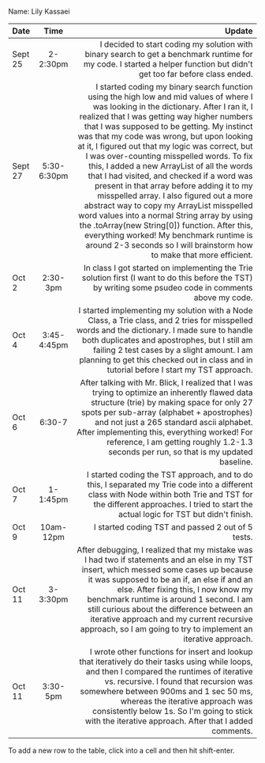 Name: Lily Kassaei

| Date    |    Time     |                                                                                                                                                                                                                                                                                                                                                                                                                                                                                                                                                                                                                                                                                                                                                                                                                                        Update |
|:--------|:-----------:|----------------------------------------------------------------------------------------------------------------------------------------------------------------------------------------------------------------------------------------------------------------------------------------------------------------------------------------------------------------------------------------------------------------------------------------------------------------------------------------------------------------------------------------------------------------------------------------------------------------------------------------------------------------------------------------------------------------------------------------------------------------------------------------------------------------------------------------------:|
| Sept 25 |  2-2:30pm   |                                                                                                                                                                                                                                                                                                                                                                                                                                                                                                                                                                                                                                                                       I decided to start coding my solution with binary search to get a benchmark runtime for my code. I started a helper function but didn't get too far before class ended. |
| Sept 27 | 5:30-6:30pm | I started coding my binary search function using the high low and mid values of where I was looking in the dictionary. After I ran it, I realized that I was getting way higher numbers that I was supposed to be getting. My instinct was that my code was wrong, but upon looking at it, I figured out that my logic was correct, but I was over-counting misspelled words. To fix this, I added a new ArrayList of all the words that I had visited, and checked if a word was present in that array before adding it to my misspelled array. I also figured out a more abstract way to copy my ArrayList misspelled word values into a normal String array by using the .toArray(new String[0]) function. After this, everything worked! My benchmark runtime is around 2-3 seconds so I will brainstorm how to make that more efficient. |
| Oct 2   |  2:30-3pm   |                                                                                                                                                                                                                                                                                                                                                                                                                                                                                                                                                                                                                                                                                      In class I got started on implementing the Trie solution first (I want to do this before the TST) by writing some psudeo code in comments above my code. |
| Oct 4   | 3:45-4:45pm |                                                                                                                                                                                                                                                                                                                                                                                                                                                                                                        I started implementing my solution with a Node Class, a Trie class, and 2 tries for misspelled words and the dictionary. I made sure to handle both duplicates and apostrophes, but I still am failing 2 test cases by a slight amount. I am planning to get this checked out in class and in tutorial before I start my TST approach. |
| Oct 6   |   6:30-7    |                                                                                                                                                                                                                                                                                                                                                                                                                                                               After talking with Mr. Blick, I realized that I was trying to optimize an inherently flawed data structure (trie) by making space for only 27 spots per sub-array (alphabet + apostrophes) and not just a 265 standard ascii alphabet. After implementing this, everything worked! For reference, I am getting roughly 1.2-1.3 seconds per run, so that is my updated baseline. |
| Oct 7   |  1-1:45pm   |                                                                                                                                                                                                                                                                                                                                                                                                                                                                                                                                                                                                              I started coding the TST approach, and to do this, I separated my Trie code into a different class with Node within both Trie and TST for the different approaches. I tried to start the actual logic for TST but didn't finish. |
| Oct 9   |  10am-12pm  |                                                                                                                                                                                                                                                                                                                                                                                                                                                                                                                                                                                                                                                                                                                                                                                             I started coding TST and passed 2 out of 5 tests. |
| Oct 11  |  3-3:30pm   |                                                                                                                                                                                                                                                                                                                                                                                                        After debugging, I realized that my mistake was I had two if statements and an else in my TST insert, which messed some cases up because it was supposed to be an if, an else if and an else. After fixing this, I now know my benchmark runtime is around 1 second. I am still curious about the difference between an iterative approach and my current recursive approach, so I am going to try to implement an iterative approach. |
| Oct 11  |  3:30-5pm   |                                                                                                                                                                                                                                                                                                                                                                                                                                                                   I wrote other functions for insert and lookup that iteratively do their tasks using while loops, and then I compared the runtimes of iterative vs. recursive. I found that recursion was somewhere between 900ms and 1 sec 50 ms, whereas the iterative approach was consistently below 1s. So I'm going to stick with the iterative approach. After that I added comments. |



To add a new row to the table, click into a cell and then hit shift-enter.